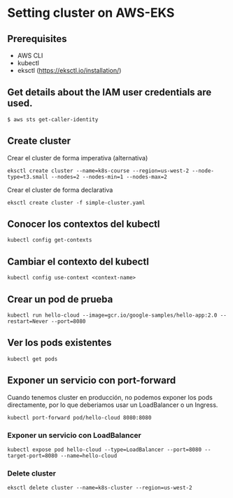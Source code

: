 # Setting cluster on AWS-EKS

## Prerequisites

- AWS CLI
- kubectl
- eksctl (https://eksctl.io/installation/)



## Get details about the IAM user credentials are used.

```
$ aws sts get-caller-identity
```

## Create cluster

Crear el cluster de forma imperativa (alternativa)

```
eksctl create cluster --name=k8s-course --region=us-west-2 --node-type=t3.small --nodes=2 --nodes-min=1 --nodes-max=2
```

Crear el cluster de forma declarativa

```
eksctl create cluster -f simple-cluster.yaml
```

## Conocer los contextos del kubectl

```
kubectl config get-contexts
```

## Cambiar el contexto del kubectl

```
kubectl config use-context <context-name>
```

## Crear un pod de prueba

```
kubectl run hello-cloud --image=gcr.io/google-samples/hello-app:2.0 --restart=Never --port=8080
```

## Ver los pods existentes

```
kubectl get pods
```

## Exponer un servicio con port-forward
Cuando tenemos cluster en producción, no podemos exponer los pods directamente, por lo que deberiamos usar un LoadBalancer o un Ingress.

```
kubectl port-forward pod/hello-cloud 8080:8080
```

### Exponer un servicio con LoadBalancer

```
kubectl expose pod hello-cloud --type=LoadBalancer --port=8080 --target-port=8080 --name=hello-cloud
```

### Delete cluster

```
eksctl delete cluster --name=k8s-cluster --region=us-west-2
```
